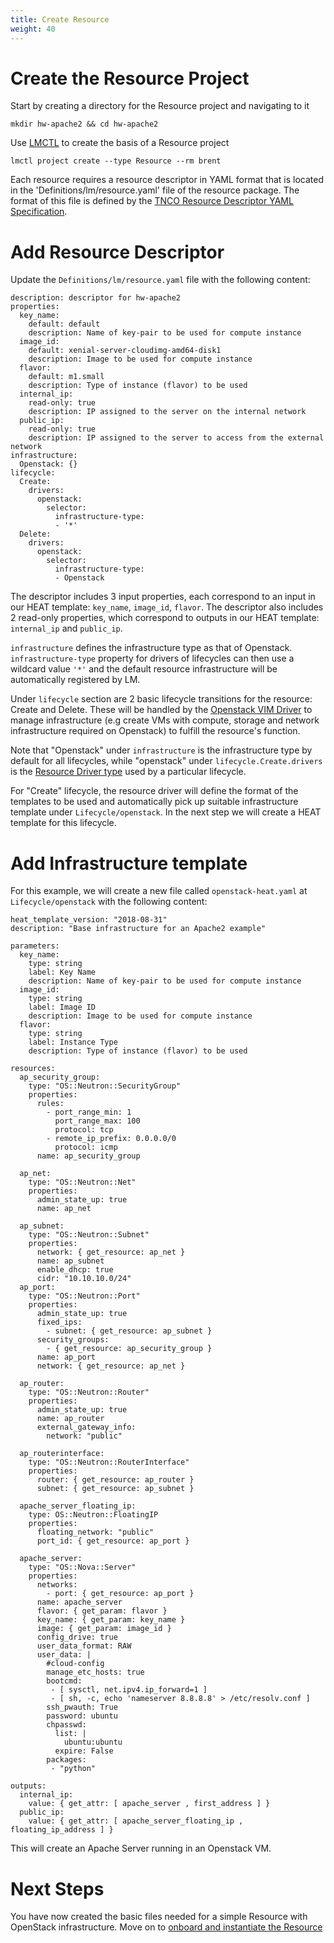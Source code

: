 ```yaml
---
title: Create Resource
weight: 40
---
```


# Create the Resource Project

Start by creating a directory for the Resource project and navigating to it

```
mkdir hw-apache2 && cd hw-apache2
```

Use [LMCTL](/reference/lmctl) to create the basis of a Resource project

```
lmctl project create --type Resource --rm brent
```

Each resource requires a resource descriptor in YAML format that is located in the 'Definitions/lm/resource.yaml' file of the resource package. The format of this file is defined by the [TNCO Resource Descriptor YAML Specification](/reference/descriptor-specification/resource-descriptor).

# Add Resource Descriptor

Update the `Definitions/lm/resource.yaml` file with the following content:

```
description: descriptor for hw-apache2
properties:
  key_name:
    default: default
    description: Name of key-pair to be used for compute instance
  image_id:
    default: xenial-server-cloudimg-amd64-disk1
    description: Image to be used for compute instance
  flavor:
    default: m1.small
    description: Type of instance (flavor) to be used
  internal_ip:
    read-only: true
    description: IP assigned to the server on the internal network
  public_ip: 
    read-only: true
    description: IP assigned to the server to access from the external network
infrastructure:
  Openstack: {}
lifecycle:
  Create:
    drivers:
      openstack:
        selector:
          infrastructure-type:
          - '*'
  Delete:
    drivers:
      openstack:
        selector:
          infrastructure-type:
          - Openstack
```

The descriptor includes 3 input properties, each correspond to an input in our HEAT template: `key_name`, `image_id`, `flavor`. The descriptor also includes 2 read-only properties, which correspond to outputs in our HEAT template: `internal_ip` and `public_ip`. 

`infrastructure` defines the infrastructure type as that of Openstack. `infrastructure-type` property for drivers of lifecycles can then use a wildcard value `'*'` and the default resource infrastructure will be automatically registered by LM.

Under `lifecycle` section are 2 basic lifecycle transitions for the resource: Create and Delete. These will be handled by the [Openstack VIM Driver](https://github.com/accanto-systems/openstack-vim-driver) to manage infrastructure (e.g create VMs with compute, storage and network infrastructure required on Openstack) to fulfill the resource's function.

Note that "Openstack" under `infrastructure` is the infrastructure type by default for all lifecycles, while "openstack" under `lifecycle.Create.drivers` is the [Resource Driver type](/user-guides/resource-engineering/drivers/onboarding) used by a particular lifecycle. 

For "Create" lifecycle, the resource driver will define the format of the templates to be used and automatically pick up suitable infrastructure template under `Lifecycle/openstack`. In the next step we will create a HEAT template for this lifecycle.

# Add Infrastructure template

For this example, we will create a new file called `openstack-heat.yaml` at `Lifecycle/openstack` with the following content:

```
heat_template_version: "2018-08-31"
description: "Base infrastructure for an Apache2 example"

parameters:
  key_name:
    type: string
    label: Key Name
    description: Name of key-pair to be used for compute instance
  image_id:
    type: string
    label: Image ID
    description: Image to be used for compute instance
  flavor:
    type: string
    label: Instance Type
    description: Type of instance (flavor) to be used

resources:
  ap_security_group: 
    type: "OS::Neutron::SecurityGroup"
    properties: 
      rules: 
        - port_range_min: 1
          port_range_max: 100
          protocol: tcp
        - remote_ip_prefix: 0.0.0.0/0
          protocol: icmp
      name: ap_security_group

  ap_net: 
    type: "OS::Neutron::Net"
    properties: 
      admin_state_up: true
      name: ap_net

  ap_subnet: 
    type: "OS::Neutron::Subnet"
    properties: 
      network: { get_resource: ap_net }
      name: ap_subnet
      enable_dhcp: true
      cidr: "10.10.10.0/24"
  ap_port: 
    type: "OS::Neutron::Port"
    properties: 
      admin_state_up: true
      fixed_ips: 
        - subnet: { get_resource: ap_subnet }
      security_groups: 
        - { get_resource: ap_security_group }
      name: ap_port
      network: { get_resource: ap_net }

  ap_router: 
    type: "OS::Neutron::Router"
    properties: 
      admin_state_up: true
      name: ap_router
      external_gateway_info:
        network: "public"

  ap_routerinterface: 
    type: "OS::Neutron::RouterInterface"
    properties: 
      router: { get_resource: ap_router }
      subnet: { get_resource: ap_subnet }

  apache_server_floating_ip:
    type: OS::Neutron::FloatingIP
    properties:
      floating_network: "public"
      port_id: { get_resource: ap_port }

  apache_server: 
    type: "OS::Nova::Server"
    properties: 
      networks: 
        - port: { get_resource: ap_port }
      name: apache_server
      flavor: { get_param: flavor }
      key_name: { get_param: key_name }
      image: { get_param: image_id }
      config_drive: true
      user_data_format: RAW
      user_data: |
        #cloud-config
        manage_etc_hosts: true
        bootcmd: 
         - [ sysctl, net.ipv4.ip_forward=1 ]
         - [ sh, -c, echo 'nameserver 8.8.8.8' > /etc/resolv.conf ]
        ssh_pwauth: True
        password: ubuntu
        chpasswd:
          list: |
            ubuntu:ubuntu
          expire: False
        packages:
         - "python"

outputs:
  internal_ip: 
    value: { get_attr: [ apache_server , first_address ] }
  public_ip: 
    value: { get_attr: [ apache_server_floating_ip , floating_ip_address ] }
```

This will create an Apache Server running in an Openstack VM.

# Next Steps

You have now created the basic files needed for a simple Resource with OpenStack infrastructure. Move on to [onboard and instantiate the Resource](/user-guides/resource-engineering/resource-packages/brent/basic-resource/instantiate-resource)
